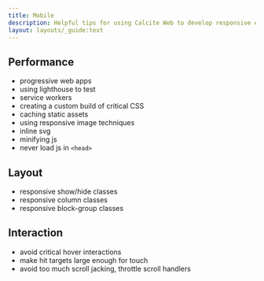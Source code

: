 ```yaml
---
title: Mobile
description: Helpful tips for using Calcite Web to develop responsive experiences
layout: layouts/_guide:text
---
```


## Performance

- progressive web apps
- using lighthouse to test
- service workers
- creating a custom build of critical CSS
- caching static assets
- using responsive image techniques
- inline svg
- minifying js
- never load js in `<head>`

## Layout

- responsive show/hide classes
- responsive column classes
- responsive block-group classes

## Interaction

- avoid critical hover interactions
- make hit targets large enough for touch
- avoid too much scroll jacking, throttle scroll handlers